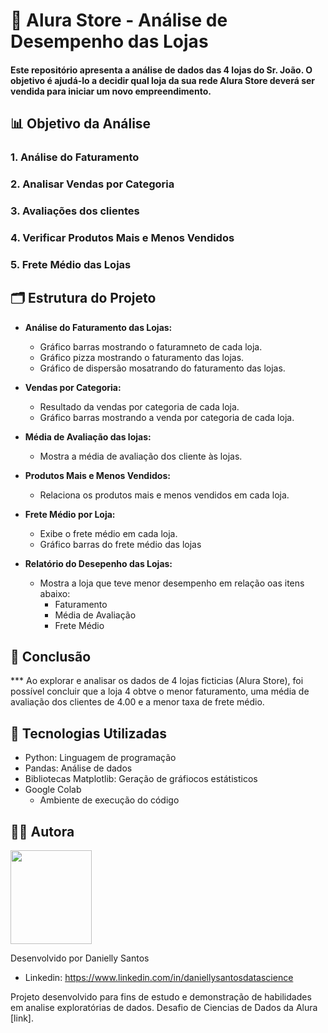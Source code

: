 # 🏬 Alura Store - Análise de Desempenho das Lojas

#### Este repositório apresenta a análise de dados das 4 lojas do Sr. João. O objetivo é ajudá-lo a decidir qual loja da sua rede Alura Store deverá ser vendida para iniciar um novo empreendimento.<br1> 

## 📊 Objetivo da Análise

### 1. Análise do Faturamento
### 2. Analisar Vendas por Categoria
### 3. Avaliações dos clientes
### 4. Verificar Produtos Mais e Menos Vendidos
### 5. Frete Médio das Lojas<br> 

 
## 🗂️ Estrutura do Projeto
- **Análise do Faturamento das Lojas:**
  - Gráfico barras mostrando o faturamneto de cada loja.
  - Gráfico pizza mostrando o faturamento das lojas.
  - Gráfico de dispersão mosatrando do faturamento das lojas.

    
- **Vendas por Categoria:**
  - Resultado da vendas por categoria de cada loja.
  - Gráfico barras mostrando a venda por categoria de cada loja.

    
- **Média de Avaliação das lojas:**
  - Mostra a média de avaliação dos cliente às lojas.

    
- **Produtos Mais e Menos Vendidos:**
  - Relaciona os produtos mais e menos vendidos em cada loja.

    
- **Frete Médio por Loja:**
  - Exibe o frete médio em cada loja.
  - Gráfico barras do frete médio das lojas

    
- **Relatório do Desepenho das Lojas:**
  - Mostra a loja que teve menor desempenho em relação oas itens abaixo:
    - Faturamento
    - Média de Avaliação
    - Frete Médio

## 🎯 Conclusão

*** Ao explorar e analisar os dados de 4 lojas ficticias (Alura Store), foi possível concluir que a loja 4 obtve o menor faturamento, uma média de avaliação dos clientes de 4.00 e a menor taxa de frete médio. 

  
## 🚀 Tecnologias Utilizadas


- Python: Linguagem de programação
- Pandas: Análise de dados
- Bibliotecas Matplotlib: Geração de gráfiocos estátisticos
- Google Colab
  - Ambiente de execução do código
 

## 👩🏽 Autora

<img src="https://github.com/user-attachments/assets/a215304c-a670-4c3c-a3b5-a73da9ba323f" width="130" height="150">

Desenvolvido por Danielly Santos
- Linkedin: https://www.linkedin.com/in/daniellysantosdatascience

Projeto desenvolvido  para fins de estudo e demonstração de habilidades em analise exploratórias de dados. Desafio de Ciencias de Dados da Alura [link]. 


  
  
